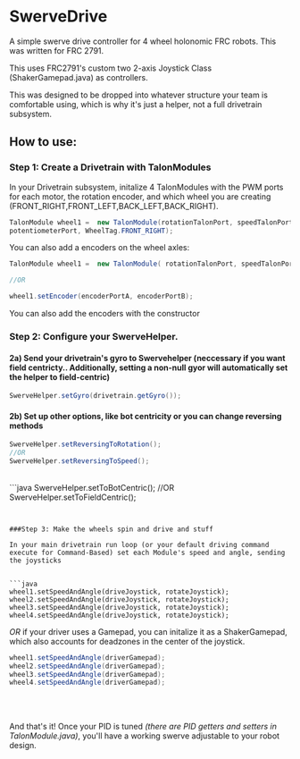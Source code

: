 # SwerveDrive

A simple swerve drive controller for 4 wheel holonomic FRC robots. This was written for FRC 2791. 

This uses FRC2791's custom two 2-axis Joystick Class (ShakerGamepad.java) as controllers.

This was designed to be dropped into whatever structure your team is comfortable using, which is why it's just a helper, not a full drivetrain subsystem. 


## How to use:


### Step 1: Create a Drivetrain with TalonModules

In your Drivetrain subsystem, initalize 4 TalonModules with the PWM ports for each motor, the rotation encoder, and which wheel you are creating (FRONT_RIGHT,FRONT_LEFT,BACK_LEFT,BACK_RIGHT). 

```java
TalonModule wheel1 =  new TalonModule(rotationTalonPort, speedTalonPort,
potentiometerPort, WheelTag.FRONT_RIGHT);
```

You can also add a encoders on the wheel axles:

```java
TalonModule wheel1 =  new TalonModule( rotationTalonPort, speedTalonPort, potentiometerPort, wheelEncoderA, wheelEncoderB, WheelTag.FRONT_RIGHT);

//OR

wheel1.setEncoder(encoderPortA, encoderPortB);
```

You can also add the encoders with the constructor



### Step 2: Configure your SwerveHelper.

#### 2a) Send your drivetrain's gyro to Swervehelper (neccessary if you want field centricty.. Additionally, setting a non-null gyor will automatically set the helper to field-centric)

```java
SwerveHelper.setGyro(drivetrain.getGyro());
```

#### 2b) Set up other options, like bot centricity or you can change reversing methods

```java
SwerveHelper.setReversingToRotation();
//OR
SwerveHelper.setReversingToSpeed();
```
</br>
```java
SwerveHelper.setToBotCentric();
//OR
SwerveHelper.setToFieldCentric();

```


###Step 3: Make the wheels spin and drive and stuff

In your main drivetrain run loop (or your default driving command execute for Command-Based) set each Module's speed and angle, sending the joysticks 


```java
wheel1.setSpeedAndAngle(driveJoystick, rotateJoystick); 
wheel2.setSpeedAndAngle(driveJoystick, rotateJoystick); 
wheel3.setSpeedAndAngle(driveJoystick, rotateJoystick); 
wheel4.setSpeedAndAngle(driveJoystick, rotateJoystick); 
```

<i>OR</i>  if your driver uses a Gamepad, you can initalize it as a ShakerGamepad, which also accounts for deadzones in the center of the joystick.

```java
wheel1.setSpeedAndAngle(driverGamepad); 
wheel2.setSpeedAndAngle(driverGamepad); 
wheel3.setSpeedAndAngle(driverGamepad); 
wheel4.setSpeedAndAngle(driverGamepad); 
```


</br></br>

And that's it! Once your PID is tuned <i>(there are PID getters and setters in TalonModule.java)</i>, you'll have a working swerve adjustable to your robot design. 


















